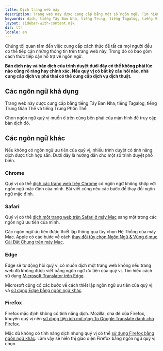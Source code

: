 ```yaml
---
title: Dịch trang web này
description: Trang web này được cung cấp bằng một số ngôn ngữ. Tìm hiểu cách quý vị có thể dịch trang web này sang các ngôn ngữ khác.
keywords: dịch, tiếng Tây Ban Nha, tiếng Trung, tiếng Tagalog, tiếng Việt, tiếng Hàn
layout: sidebar-with-content.njk
dir: ltr
locale: en
---
```


Chúng tôi quan tâm đến việc cung cấp cách thức để tất cả mọi người đều có thể tiếp cận những thông tin trên trang web này. Trong đó có bao gồm cách thức tiếp cận hỗ trợ về ngôn ngữ.

**Bản dịch này và bản dịch của trình duyệt dưới đây có thể không phải lúc nào cũng rõ ràng hay chính xác. Nếu quý vị có bất kỳ câu hỏi nào, nhà cung cấp dịch vụ phá thai có thể cung cấp dịch vụ dịch thuật.**

## Các ngôn ngữ khả dụng

Trang web này được cung cấp bằng tiếng Tây Ban Nha, tiếng Tagalog, tiếng Trung Giản Thể và tiếng Trung Phồn Thể.

Chọn ngôn ngữ quý vị muốn ở trên cùng bên phải của màn hình để truy cập bản dịch đó.

## Các ngôn ngữ khác

Nếu không có ngôn ngữ ưu tiên của quý vị, nhiều trình duyệt có tính năng dịch được tích hợp sẵn. Dưới đây là hướng dẫn cho một số trình duyệt phổ biến. 

### Chrome

Quý vị có thể [dịch các trang web trên Chrome](https://support.google.com/chrome/answer/173424) có ngôn ngữ không khớp với ngôn ngữ mặc định của mình. Bài viết cũng nêu các bước để thay đổi ngôn ngữ mặc định.

### Safari

Quý vị có thể [dịch một trang web trên Safari ở máy Mac](https://support.apple.com/guide/safari/translate-a-webpage-ibrw646b2ca2/) sang một trong các ngôn ngữ ưu tiên của mình.

Các ngôn ngữ ưu tiên được thiết lập thông qua tùy chọn Hệ Thống của máy Mac. Apple có các bước về cách [thay đổi tùy chọn Ngôn Ngữ & Vùng ở mục Cài Đặt Chung trên máy Mac](https://support.apple.com/guide/mac-help/change-language-region-general-preferences-intl163/mac).

### Edge

Edge sẽ tự động hỏi quý vị có muốn dịch một trang web không nếu trang web đó không được viết bằng ngôn ngữ ưu tiên của quý vị. Tìm hiểu cách sử dụng [Microsoft Translator trên Edge](https://support.microsoft.com/en-us/topic/use-microsoft-translator-in-microsoft-edge-browser-4ad1c6cb-01a4-4227-be9d-a81e127fcb0b).

Microsoft cũng có các bước về cách thiết lập ngôn ngữ ưu tiên của quý vị và [sử dụng Edge bằng ngôn ngữ khác](https://support.microsoft.com/en-us/microsoft-edge/use-microsoft-edge-in-another-language-4da8b5e0-11ce-7ea4-81d7-4e332eec551f).

### Firefox

Firefox mặc định không có tính năng dịch. Mozilla, cha đẻ của Firefox, khuyên quý vị nên [sử dụng tiện ích mở rộng To Google Translate dành cho Firefox](https://www.mozilla.org/en-US/firefox/features/translate/).

Mặc dù không có tính năng dịch nhưng quý vị có thể [sử dụng Firefox bằng ngôn ngữ khác](https://support.mozilla.org/en-US/kb/use-firefox-another-language). Làm vậy sẽ hiển thị giao diện Firefox bằng ngôn ngữ quý vị chọn.
